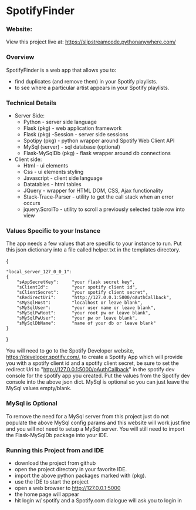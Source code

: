# SpotifyFinder

### Website:
View this project live at:   https://slipstreamcode.pythonanywhere.com/

### Overview
SpotifyFinder is a web app that allows you to:
  * find duplicates (and remove them) in your Spotify playlists.
  * to see where a particular artist appears in your Spotify playlists.

### Technical Details
* Server Side:
    * Python - server side language
    * Flask (pkg) - web application framework
    * Flask (pkg) -Session - server side sessions
    * Spotipy (pkg) - python wrapper around Spotify Web Client API
    * MySql (server) - sql database (optional)
    * Flask-MySqlDb (pkg) - flask wrapper around db connections
* Client side:
    * Html - ui elements
    * Css - ui elements styling
    * Javascript - client side language 
    * Datatables - html tables
    * JQuery - wrapper for HTML DOM, CSS, Ajax functionality
    * Stack-Trace-Parser - utility to get the call stack when an error occurs
    * jquery.ScrolTo - utility to scroll a previously selected table row into view

### Values Specific to your Instance
The app needs a few values that are specific to your instance to run.  Put this json dictionary
into a file called helper.txt in the templates directory.

{

    "local_server_127_0_0_1":   
    {
        "sAppSecretKey":     "your flask secret key",
        "sClientId":         "your spotify client id",
        "sClientSecret":     "your spotify client secret",
        "sRedirectUri":      "http://127.0.0.1:5000/oAuthCallback",
        "sMySqlHost":        "localhost or leave blank",
        "sMySqlUser":        "your user name or leave blank",
        "sMySqlPwRoot":      "your root pw or leave blank",
        "sMySqlPwUser":      "your pw or leave blank",
        "sMySqlDbName":      "name of your db or leave blank"
    }     
}

You will need to go to the Spotify Developer website, https://developer.spotify.com/, 
to create a Spotify App which will provide you with a spotify client id and a spotify 
client secret, be sure to set the redirect Uri to "http://127.0.0.1:5000/oAuthCallback"
in the spotify dev console for the spotify app you created.  Put the values from the 
Spotify dev console into the above json dict. MySql is optional so you can just 
leave the MySql values empty/blank.

### MySql is Optional
To remove the need for a MySql server from this project just do not populate the above MySql 
config params and this website will work just fine and you will not need to setup a MySql 
server.  You will still need to import the Flask-MySqlDb package into your IDE.

### Running this Project from and IDE
  * download the project from github
  * open the project directory in your favorite IDE.  
  * import the above python packages marked with (pkg).
  * use the IDE to start the project  
  * open a web browser to http://127.0.0.1:5000
  * the home page will appear  
  * hit login w/ spotify and a Spotify.com dialogue will ask you to login in
